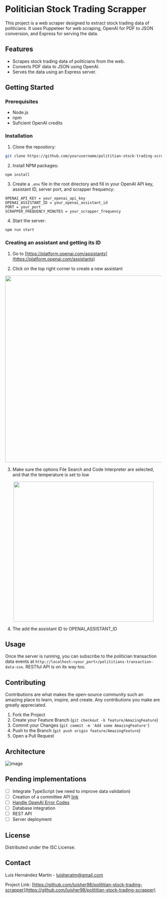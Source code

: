 # Politician Stock Trading Scrapper

This project is a web scraper designed to extract stock trading data of politicians. It uses Puppeteer for web scraping, OpenAI for PDF to JSON conversion, and Express for serving the data.

## Features

- Scrapes stock trading data of politicians from the web.
- Converts PDF data to JSON using OpenAI.
- Serves the data using an Express server.

## Getting Started

### Prerequisites

- Node.js
- npm
- Suficient OpenAI credits

### Installation

1. Clone the repository:
```sh
git clone https://github.com/yourusername/polititian-stock-trading-scrapper.git
```
2. Install NPM packages:
```sh
npm install
```
3. Create a `.env` file in the root directory and fill in your OpenAI API key, assistant ID, server port, and scrapper frequency:
```env
OPENAI_API_KEY = your_openai_api_key
OPENAI_ASSISTANT_ID = your_openai_assistant_id
PORT = your_port
SCRAPPER_FREQUENCY_MINUTES = your_scrapper_frequency
```
4. Start the server:
```sh
npm run start
```

### Creating an assistant and getting its ID

1. Go to [https://platform.openai.com/assistants](https://platform.openai.com/assistants)

2. Click on the top right corner to create a new assistant

<p align="center">
<img src="https://github.com/luisher98/polititian-stock-scrapper/assets/29884531/2bd4a5d3-cb70-4773-8334-8ac66d3b17f2" width="600" style="text-align:center;">
</p>

3. Make sure the options File Search and Code Interpreter are selected, and that the temperature is set to low
   
<p align="center">
<img src="https://github.com/luisher98/polititian-stock-scrapper/assets/29884531/f310c91c-c915-4083-946c-e1b135918a5f" width="450" style="text-align:center;">
</p>

4. The add the assistant ID to OPENAI_ASSISTANT_ID 

## Usage

Once the server is running, you can subscribe to the politician transaction data events at `http://localhost:<your_port>/polititians-transaction-data-sse`.
RESTful API is on its way too.

## Contributing

Contributions are what makes the open-source community such an amazing place to learn, inspire, and create. Any contributions you make are greatly appreciated.

1. Fork the Project
2. Create your Feature Branch (`git checkout -b feature/AmazingFeature`)
3. Commit your Changes (`git commit -m 'Add some AmazingFeature'`)
4. Push to the Branch (`git push origin feature/AmazingFeature`)
5. Open a Pull Request

## Architecture
![image](https://github.com/luisher98/polititian-stock-scrapper/assets/29884531/b236c532-d817-4c62-84e6-6efde9c11813)


## Pending implementations

- [ ] Integrate TypeScript (we need to improve data validation)
- [ ] Creation of a committee API [link](https://github.com/luisher98/US-Polititian-Committee-API)
- [ ] [Handle OpenAI Error Codes](https://help.openai.com/en/articles/6891839-api-error-codes)
- [ ] Database integration
- [ ] REST API
- [ ] Server deployment

## License

Distributed under the ISC License.

## Contact

Luis Hernández Martín - luisheratm@gmail.com

Project Link: [https://github.com/luisher98/polititian-stock-trading-scrapper](https://github.com/luisher98/polititian-stock-trading-scrapper)
